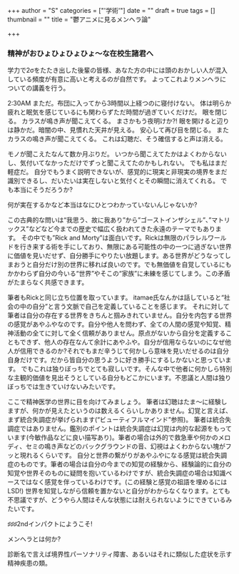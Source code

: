 +++
author = "S"
categories = ["'学術'"]
date = ""
draft = true
tags = []
thumbnail = ""
title = "鬱アニメに見るメンヘラ論"

+++
### 精神がおひょひょひょひょ～な在校生諸君へ

学力で2σをたたき出した後輩の皆様、あなた方の中には頭のおかしい人が混入している頻度が有意に高いと考えるのが自然です。
よってこれよりメンヘラについての講義を行う。

2:30AM
まただ。布団に入ってから3時間以上経つのに寝付けない。
体は明らか疲れと眠気を感じているにも関わらずただ時間が過ぎていくだけだ。
眼を閉じる。
カラスが鳴き声が聞こえてくる。
まさかもう夜明けか?!
眼を開けると辺りは静かだ。暗闇の中、見慣れた天井が見える。
安心して再び目を閉じる。
またカラスの鳴き声が聞こえてくる。
これは幻聴だ、そう確信すると声は消える。

モノが聞こえたなんて数か月ぶりだ。
いつから聞こえてたかはよくわからないし、気付いてなかっただけでずっと聞こえてたのかもしれない。
でも私はまだ軽症だ。
自分でもうまく説明できないが、感覚的に現実と非現実の境界をまだ識別できるし、だいたいは実在しないと気付くとその瞬間に消えてくれる。
でも本当にそうだろうか?

何が実在するかなど本当はなにひとつわかっていないんじゃないか?

この古典的な問いは“我思う、故に我あり”から”ゴーストインザシェル”、”マトリックス”などなど今までの歴史で幅広く扱われてきた永遠のテーマでもあります。
その中でも”Rick and Morty”は面白いです。Rickは無限のパラレルワールドを行き来する術を手にしており、無限にある可能性の中の一つに過ぎない世界に価値を見いだせず、自分勝手にやりたい放題します。ある世界がどうなってしまおうと自分だけ別の世界に移れば良いのです。でも無価値を自覚しているにもかかわらず自分の今いる“世界”やそこの“家族”に未練を感じてしまう。この矛盾がたまらなく共感できます。

筆者もRickと同じ立ち位置を取っています。 itamae氏なんかは話していると“社会の中の自分”と言う文脈で自己を定義していることを感じます。 それに対して筆者は自分の存在する世界をきちんと掴みきれていません。自分を内包する世界の感覚があやふやなのです。自分や他人を問わず、全ての人間の感覚や知覚、精神活動の全てに対して全く信頼がありません。原点がないから自分を定義することもできず、他人の存在なんて余計にあやふや。自分が信用ならないのになぜ他人が信用できるのか?それでもまだ辛うじて何かしら意味を見いだせるのは自分自身だけです。だから皆自分の思うように好き勝手にするしかないと思っています。 でもこれは独りぼっちでとても寂しいです。そんな中で他者に何かしら特別な主観的価値を見出そうとしている自分もどこかにいます。不思議と人間は独りぼっちでは生きていけないみたいです。

ここで精神医学の世界に目を向けてみましょう。 筆者は幻聴はたま～に経験しますが、何かが見えたというのは数えるくらいしかありません。幻覚と言えば、まず統合失調症が挙げられます(“ビューティフルマインド”参照)。 筆者は統合失調症ではありません。鑑別のポイントは統合失調症は幻覚は内的な起源をもっています(今敏作品などに良い描写あり)。筆者の場合は外的で救急車や何かのメロディ、セミの鳴き声などのバックグラウンドの音、幻視はよくわからない塊がフッと現れるくらいです。 自分と世界の繋がりがあやふやになる感覚は統合失調症のものです。筆者の場合は自分の今までの知覚の経験から、経験論的に自分の知覚や世界そのものに疑問を抱いているわけですが、統合失調症の場合は知識ベースではなく感覚を伴っているわけです。(この経験と感覚の祖語を埋めるにはLSD!) 世界を知覚しながら信頼を置かないと自分がわからなくなります。とても不思議ですが、どうやら人間はそんな状態には耐えられないようにできているみたいです。

♯♯♯2ndインパクトにようこそ!

メンヘラとは何か?

診断名で言えば境界性パーソナリティ障害、あるいはそれに類似した症状を示す精神疾患の類。